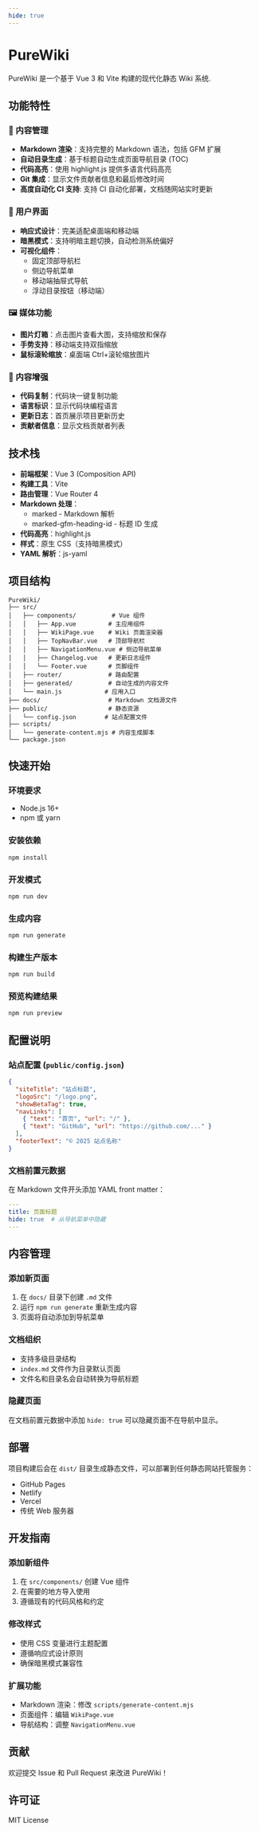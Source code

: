 ```yaml
---
hide: true
---
```


# PureWiki

PureWiki 是一个基于 Vue 3 和 Vite 构建的现代化静态 Wiki 系统.

## 功能特性

### 📖 内容管理
- **Markdown 渲染**：支持完整的 Markdown 语法，包括 GFM 扩展
- **自动目录生成**：基于标题自动生成页面导航目录 (TOC)
- **代码高亮**：使用 highlight.js 提供多语言代码高亮
- **Git 集成**：显示文件贡献者信息和最后修改时间
- **高度自动化 CI 支持**: 支持 CI 自动化部署，文档随网站实时更新

### 🎨 用户界面
- **响应式设计**：完美适配桌面端和移动端
- **暗黑模式**：支持明暗主题切换，自动检测系统偏好
- **可视化组件**：
  - 固定顶部导航栏
  - 侧边导航菜单
  - 移动端抽屉式导航
  - 浮动目录按钮（移动端）

### 🖼️ 媒体功能
- **图片灯箱**：点击图片查看大图，支持缩放和保存
- **手势支持**：移动端支持双指缩放
- **鼠标滚轮缩放**：桌面端 Ctrl+滚轮缩放图片

### 📝 内容增强
- **代码复制**：代码块一键复制功能
- **语言标识**：显示代码块编程语言
- **更新日志**：首页展示项目更新历史
- **贡献者信息**：显示文档贡献者列表

## 技术栈

- **前端框架**：Vue 3 (Composition API)
- **构建工具**：Vite
- **路由管理**：Vue Router 4
- **Markdown 处理**：
  - marked - Markdown 解析
  - marked-gfm-heading-id - 标题 ID 生成
- **代码高亮**：highlight.js
- **样式**：原生 CSS（支持暗黑模式）
- **YAML 解析**：js-yaml

## 项目结构

```
PureWiki/
├── src/
│   ├── components/          # Vue 组件
│   │   ├── App.vue         # 主应用组件
│   │   ├── WikiPage.vue    # Wiki 页面渲染器
│   │   ├── TopNavBar.vue   # 顶部导航栏
│   │   ├── NavigationMenu.vue # 侧边导航菜单
│   │   ├── Changelog.vue   # 更新日志组件
│   │   └── Footer.vue      # 页脚组件
│   ├── router/             # 路由配置
│   ├── generated/          # 自动生成的内容文件
│   └── main.js            # 应用入口
├── docs/                   # Markdown 文档源文件
├── public/                 # 静态资源
│   └── config.json        # 站点配置文件
├── scripts/
│   └── generate-content.mjs # 内容生成脚本
└── package.json
```

## 快速开始

### 环境要求
- Node.js 16+
- npm 或 yarn

### 安装依赖
```bash
npm install
```

### 开发模式
```bash
npm run dev
```

### 生成内容
```bash
npm run generate
```

### 构建生产版本
```bash
npm run build
```

### 预览构建结果
```bash
npm run preview
```

## 配置说明

### 站点配置 (`public/config.json`)
```json
{
  "siteTitle": "站点标题",
  "logoSrc": "/logo.png",
  "showBetaTag": true,
  "navLinks": [
    { "text": "首页", "url": "/" },
    { "text": "GitHub", "url": "https://github.com/..." }
  ],
  "footerText": "© 2025 站点名称"
}
```

### 文档前置元数据
在 Markdown 文件开头添加 YAML front matter：
```yaml
---
title: 页面标题
hide: true  # 从导航菜单中隐藏
---
```

## 内容管理

### 添加新页面
1. 在 `docs/` 目录下创建 `.md` 文件
2. 运行 `npm run generate` 重新生成内容
3. 页面将自动添加到导航菜单

### 文档组织
- 支持多级目录结构
- `index.md` 文件作为目录默认页面
- 文件名和目录名会自动转换为导航标题

### 隐藏页面
在文档前置元数据中添加 `hide: true` 可以隐藏页面不在导航中显示。

## 部署

项目构建后会在 `dist/` 目录生成静态文件，可以部署到任何静态网站托管服务：

- GitHub Pages
- Netlify
- Vercel
- 传统 Web 服务器

## 开发指南

### 添加新组件
1. 在 `src/components/` 创建 Vue 组件
2. 在需要的地方导入使用
3. 遵循现有的代码风格和约定

### 修改样式
- 使用 CSS 变量进行主题配置
- 遵循响应式设计原则
- 确保暗黑模式兼容性

### 扩展功能
- Markdown 渲染：修改 `scripts/generate-content.mjs`
- 页面组件：编辑 `WikiPage.vue`
- 导航结构：调整 `NavigationMenu.vue`

## 贡献

欢迎提交 Issue 和 Pull Request 来改进 PureWiki！

## 许可证

MIT License